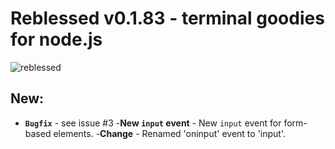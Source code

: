 # Reblessed v0.1.83 - terminal goodies for node.js

![reblessed](https://raw.githubusercontent.com/kenan238/reblessed/master/reblessed-logo.png)

## New:

- __`Bugfix`__ - see issue #3
-__New `input` event__ - New `input` event for form-based elements.
-__Change__ - Renamed 'oninput' event to 'input'.